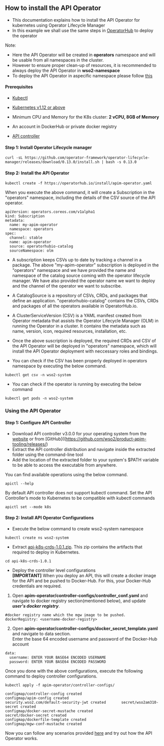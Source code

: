 ## How to install the API Operator 

- This documentation explains how to install the API Operator for kubernetes using Operator Lifecycle Manager
- In this example we shall use the same steps in [OperatorHub](https://operatorhub.io/operator/apim-operator) to deploy the operator

Note:
- Here the API Operator will be created in **operators** namespace and will be usable from all namespaces in the cluster.
- However to ensure proper clean-up of resources, it is recommended to always deploy the API Operator in **wso2-namespace**
- To deploy the API Operator in aspecific namespace please follow [this](../namespace-install/README.md)

#### Prerequisites
- [Kubectl](https://kubernetes.io/docs/tasks/tools/install-kubectl/)

- [Kubernetes v1.12 or above](https://Kubernetes.io/docs/setup/)   
 - Minimum CPU and Memory for the K8s cluster: **2 vCPU, 8GB of Memory**

- An account in DockerHub or private docker registry
- [API controller](https://github.com/wso2/product-apim-tooling/releases/) 

#### Step 1: Install Operator Lifecycle manager
```
curl -sL https://github.com/operator-framework/operator-lifecycle-manager/releases/download/0.13.0/install.sh | bash -s 0.13.0
```
#### Step 2: Install the API Operator
```
kubectl create -f https://operatorhub.io/install/apim-operator.yaml
```

When you execute the above command, it will create a Subscription in the "operators" namespace, including the details of the CSV source of the API operator.
```
apiVersion: operators.coreos.com/v1alpha1
kind: Subscription
metadata:
  name: my-apim-operator
  namespace: operators
spec:
  channel: stable
  name: apim-operator
  source: operatorhubio-catalog
  sourceNamespace: olm
```
- A subscription keeps CSVs up to date by tracking a channel in a package.
The above "my-apim-operator" subscription is deployed in the "operators" namespace and we have provided the name and namespace of the catalog source coming with the operator lifecycle manager. We have also provided the operator name we want to deploy and the channel of the operator we want to subscribe.
- A CatalogSource is a repository of CSVs, CRDs, and packages that define an application. "operatorhubio-catalog" contains the CSVs, CRDs and packages of all the operators available in OperatorHub.io.
- A ClusterServiceVersion (CSV) is a YAML manifest created from Operator metadata that assists the Operator Lifecycle Manager (OLM) in running the Operator in a cluster. It contains the metadata such as name, version, icon, required resources, installation, etc.
- Once the above suscription is deployed, the required CRDs and CSV of the API Operator will be deployed in "operators" namespace, which will install the API Operator deployment with neccessary roles and bindings.

- You can check if the CSV has been properly deployed in operators namespace by executing the below command.
```
kubectl get csv -n wso2-system
```
- You can check if the operator is running by executing the below command
```
kubectl get pods -n wso2-system
```

### Using the API Operator

#### Step 1: Configure API Controller
- Download API controller v3.0.0 for your operating system from the [website](https://wso2.com/api-management/tooling/) or from [GitHub]((https://github.com/wso2/product-apim-tooling/releases/)
- Extract the API controller distribution and navigate inside the extracted folder using the command-line tool
- Add the location of the extracted folder to your system's $PATH variable to be able to access the executable from anywhere.

You can find available operations using the below command.
```
apictl --help
```
By default API controller does not support kubectl command.
Set the API Controller’s mode to Kubernetes to be compatible with kubectl commands
```
apictl set --mode k8s 
```
#### Step 2: Install API Operator Configurations
* Execute the below command to create wso2-system namespace
```
kubectl create ns wso2-system
```
* Extract [api-k8s-crds-1.0.1.zip](https://github.com/wso2/k8s-api-operator/releases/download/v1.0.1/api-k8s-crds-1.0.1.zip). This zip contains the artifacts that required to deploy in Kubernetes. 
```
cd api-k8s-crds-1.0.1    
```
* Deploy the controller level configurations </br>
**[IMPORTANT]**   When you deploy an API, this will create a docker image for the API and be pushed to Docker-Hub. For this, your Docker-Hub credentials are required.   
1. Open **apim-operator/controller-configs/controller_conf.yaml** and navigate to docker registry section(mentioned below), and  update ***user's docker registry***.       
```
#docker registry name which the mgw image to be pushed.
dockerRegistry: <username-docker-registry>        
``` 
2. Open **apim-operator/controller-configs/docker_secret_template.yaml** and navigate to data section. </br> Enter the base 64 encoded username and password of the Docker-Hub account        
```        
data:         
  username: ENTER YOUR BASE64 ENCODED USERNAME         
  password: ENTER YOUR BASE64 ENCODED PASSWORD        
```        
Once you done with the above configurations, execute the following command to deploy controller configurations.       
```
kubectl apply -f apim-operator/controller-configs/

configmap/controller-config created       
configmap/apim-config created   
security.wso2.com/default-security-jwt created       secret/wso2am310-secret created
configmap/docker-secret-mustache created        
secret/docker-secret created        
configmap/dockerfile-template created      
configmap/mgw-conf-mustache created
```

Now you can follow any scenarios provided [here](../../scenarios/README.md) and try out how the API Operator works.